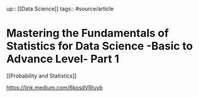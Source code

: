 up:: [[Data Science]]
tags:: #source/article 

# Mastering the Fundamentals of Statistics for Data Science -Basic to Advance Level- Part 1

[[Probability and Statistics]]

https://link.medium.com/6kosdVRluyb